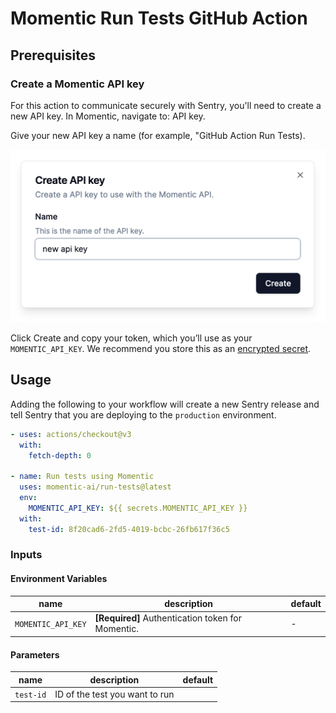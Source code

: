 # Momentic Run Tests GitHub Action

## Prerequisites

### Create a Momentic API key

For this action to communicate securely with Sentry, you'll need to create a new
API key. In Momentic, navigate to: API key.

Give your new API key a name (for example, "GitHub Action Run Tests).

![View create api key dialog.](images/create-api-key.png)

Click Create and copy your token, which you’ll use as your `MOMENTIC_API_KEY`.
We recommend you store this as an
[encrypted secret](https://docs.github.com/en/actions/security-guides/using-secrets-in-github-actions).

## Usage

Adding the following to your workflow will create a new Sentry release and tell
Sentry that you are deploying to the `production` environment.

```yaml
- uses: actions/checkout@v3
  with:
    fetch-depth: 0

- name: Run tests using Momentic
  uses: momentic-ai/run-tests@latest
  env:
    MOMENTIC_API_KEY: ${{ secrets.MOMENTIC_API_KEY }}
  with:
    test-id: 8f20cad6-2fd5-4019-bcbc-26fb617f36c5
```

### Inputs

#### Environment Variables

| name               | description                                       | default |
| ------------------ | ------------------------------------------------- | ------- |
| `MOMENTIC_API_KEY` | **[Required]** Authentication token for Momentic. | -       |

#### Parameters

| name      | description                    | default |
| --------- | ------------------------------ | ------- |
| `test-id` | ID of the test you want to run |
